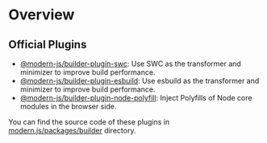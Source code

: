 # Overview

## Official Plugins

- [@modern-js/builder-plugin-swc](/plugins/plugin-swc.html): Use SWC as the transformer and minimizer to improve build performance.
- [@modern-js/builder-plugin-esbuild](/plugins/plugin-esbuild.html): Use esbuild as the transformer and minimizer to improve build performance.
- [@modern-js/builder-plugin-node-polyfill](/plugins/plugin-node-polyfill.html): Inject Polyfills of Node core modules in the browser side.

You can find the source code of these plugins in [modern.js/packages/builder](https://github.com/modern-js-dev/modern.js/tree/next/packages/builder) directory.
